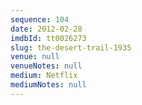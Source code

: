 ```yaml
---
sequence: 104
date: 2012-02-28
imdbId: tt0026273
slug: the-desert-trail-1935
venue: null
venueNotes: null
medium: Netflix
mediumNotes: null
---
```

